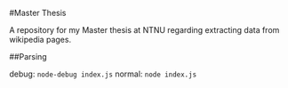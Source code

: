 #Master Thesis

A repository for my Master thesis at NTNU regarding extracting data from wikipedia pages.


##Parsing

debug: `node-debug index.js`
normal: `node index.js`
